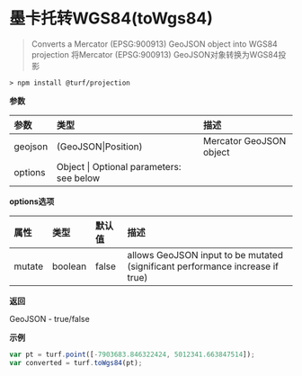 # 墨卡托转WGS84(toWgs84)

> Converts a Mercator (EPSG:900913) GeoJSON object into WGS84 projection
> 将Mercator (EPSG:900913) GeoJSON对象转换为WGS84投影

```text
> npm install @turf/projection
```

**参数**

| 参数    | 类型                                     | 描述                    |
| :------ | :--------------------------------------- | :---------------------- |
| geojson | (GeoJSON\|Position)                      | Mercator GeoJSON object |
| options | Object \| Optional parameters: see below |                         |

**options选项**

| 属性   | 类型    | 默认值 | 描述                                                         |
| :----- | :------ | :----- | :----------------------------------------------------------- |
| mutate | boolean | false  | allows GeoJSON input to be mutated (significant performance increase if true) |

**返回**

GeoJSON - true/false

**示例**

```js
var pt = turf.point([-7903683.846322424, 5012341.663847514]);
var converted = turf.toWgs84(pt);
```